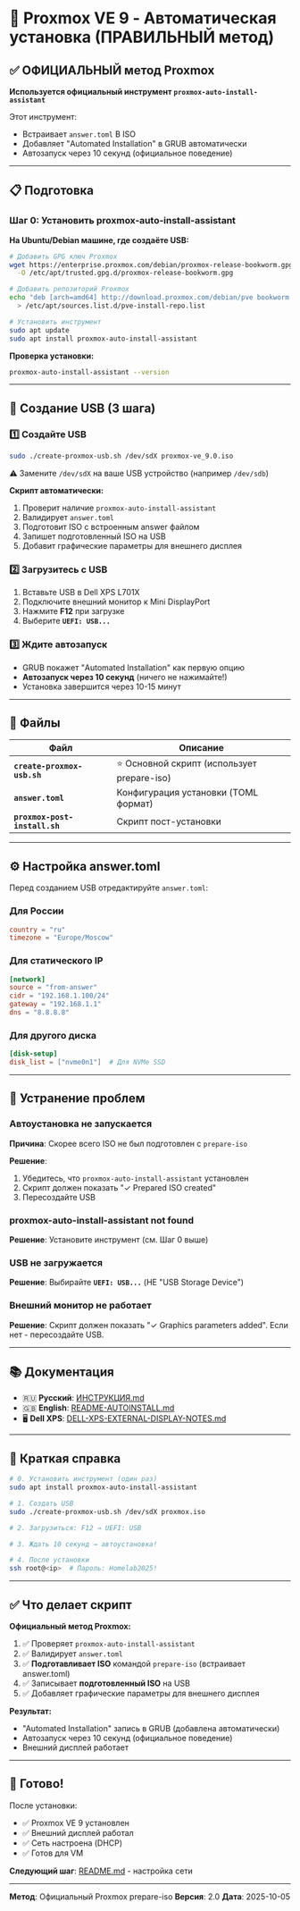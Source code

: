 # 🚀 Proxmox VE 9 - Автоматическая установка (ПРАВИЛЬНЫЙ метод)

## ✅ ОФИЦИАЛЬНЫЙ метод Proxmox

**Используется официальный инструмент `proxmox-auto-install-assistant`**

Этот инструмент:
- Встраивает `answer.toml` В ISO
- Добавляет "Automated Installation" в GRUB автоматически
- Автозапуск через 10 секунд (официальное поведение)

---

## 📋 Подготовка

### Шаг 0: Установить proxmox-auto-install-assistant

**На Ubuntu/Debian машине, где создаёте USB:**

```bash
# Добавить GPG ключ Proxmox
wget https://enterprise.proxmox.com/debian/proxmox-release-bookworm.gpg \
  -O /etc/apt/trusted.gpg.d/proxmox-release-bookworm.gpg

# Добавить репозиторий Proxmox
echo "deb [arch=amd64] http://download.proxmox.com/debian/pve bookworm pve-no-subscription" \
  > /etc/apt/sources.list.d/pve-install-repo.list

# Установить инструмент
sudo apt update
sudo apt install proxmox-auto-install-assistant
```

**Проверка установки:**
```bash
proxmox-auto-install-assistant --version
```

---

## 🚀 Создание USB (3 шага)

### 1️⃣ Создайте USB

```bash
sudo ./create-proxmox-usb.sh /dev/sdX proxmox-ve_9.0.iso
```

⚠️ Замените `/dev/sdX` на ваше USB устройство (например `/dev/sdb`)

**Скрипт автоматически:**
1. Проверит наличие `proxmox-auto-install-assistant`
2. Валидирует `answer.toml`
3. Подготовит ISO с встроенным answer файлом
4. Запишет подготовленный ISO на USB
5. Добавит графические параметры для внешнего дисплея

### 2️⃣ Загрузитесь с USB

1. Вставьте USB в Dell XPS L701X
2. Подключите внешний монитор к Mini DisplayPort
3. Нажмите **F12** при загрузке
4. Выберите **`UEFI: USB...`**

### 3️⃣ Ждите автозапуск

- GRUB покажет "Automated Installation" как первую опцию
- **Автозапуск через 10 секунд** (ничего не нажимайте!)
- Установка завершится через 10-15 минут

---

## 📁 Файлы

| Файл | Описание |
|------|----------|
| **`create-proxmox-usb.sh`** | ⭐ Основной скрипт (использует prepare-iso) |
| **`answer.toml`** | Конфигурация установки (TOML формат) |
| **`proxmox-post-install.sh`** | Скрипт пост-установки |

---

## ⚙️ Настройка answer.toml

Перед созданием USB отредактируйте `answer.toml`:

### Для России

```toml
country = "ru"
timezone = "Europe/Moscow"
```

### Для статического IP

```toml
[network]
source = "from-answer"
cidr = "192.168.1.100/24"
gateway = "192.168.1.1"
dns = "8.8.8.8"
```

### Для другого диска

```toml
[disk-setup]
disk_list = ["nvme0n1"]  # Для NVMe SSD
```

---

## 🔧 Устранение проблем

### Автоустановка не запускается

**Причина**: Скорее всего ISO не был подготовлен с `prepare-iso`

**Решение**:
1. Убедитесь, что `proxmox-auto-install-assistant` установлен
2. Скрипт должен показать "✓ Prepared ISO created"
3. Пересоздайте USB

### proxmox-auto-install-assistant not found

**Решение**: Установите инструмент (см. Шаг 0 выше)

### USB не загружается

**Решение**: Выбирайте **`UEFI: USB...`** (НЕ "USB Storage Device")

### Внешний монитор не работает

**Решение**: Скрипт должен показать "✓ Graphics parameters added". Если нет - пересоздайте USB.

---

## 📚 Документация

- 🇷🇺 **Русский**: [ИНСТРУКЦИЯ.md](ИНСТРУКЦИЯ.md)
- 🇬🇧 **English**: [README-AUTOINSTALL.md](README-AUTOINSTALL.md)
- 🖥️ **Dell XPS**: [DELL-XPS-EXTERNAL-DISPLAY-NOTES.md](DELL-XPS-EXTERNAL-DISPLAY-NOTES.md)

---

## 🎯 Краткая справка

```bash
# 0. Установить инструмент (один раз)
sudo apt install proxmox-auto-install-assistant

# 1. Создать USB
sudo ./create-proxmox-usb.sh /dev/sdX proxmox.iso

# 2. Загрузиться: F12 → UEFI: USB

# 3. Ждать 10 секунд → автоустановка!

# 4. После установки
ssh root@<ip>  # Пароль: Homelab2025!
```

---

## ✅ Что делает скрипт

**Официальный метод Proxmox:**

1. ✅ Проверяет `proxmox-auto-install-assistant`
2. ✅ Валидирует `answer.toml`
3. ✅ **Подготавливает ISO** командой `prepare-iso` (встраивает answer.toml)
4. ✅ Записывает **подготовленный ISO** на USB
5. ✅ Добавляет графические параметры для внешнего дисплея

**Результат:**
- "Automated Installation" запись в GRUB (добавлена автоматически)
- Автозапуск через 10 секунд (официальное поведение)
- Внешний дисплей работает

---

## 🎉 Готово!

После установки:
- ✅ Proxmox VE 9 установлен
- ✅ Внешний дисплей работал
- ✅ Сеть настроена (DHCP)
- ✅ Готов для VM

**Следующий шаг**: [README.md](README.md) - настройка сети

---

**Метод**: Официальный Proxmox prepare-iso
**Версия**: 2.0
**Дата**: 2025-10-05
